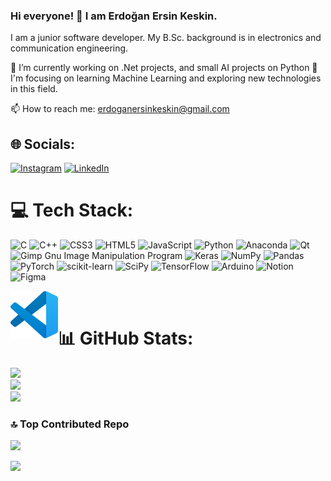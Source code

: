 ### Hi everyone! 👋 I am Erdoğan Ersin Keskin.
I am a junior software developer.
My B.Sc. background is in electronics and communication engineering.

📖 I’m currently working on .Net projects, and small AI projects on Python
🌱 I'm focusing on learning Machine Learning and exploring new technologies in this field.

📫 How to reach me: erdoganersinkeskin@gmail.com 

## 🌐 Socials:
[![Instagram](https://img.shields.io/badge/Instagram-%23E4405F.svg?logo=Instagram&logoColor=white)](https://instagram.com/https://instagram.com/erdoganersinkeskin) [![LinkedIn](https://img.shields.io/badge/LinkedIn-%230077B5.svg?logo=linkedin&logoColor=white)](https://linkedin.com/in/https://linkedin.com/in/erdoganersinkeskin) 

# 💻 Tech Stack:
![C](https://img.shields.io/badge/c-%2300599C.svg?style=for-the-badge&logo=c&logoColor=blue) ![C++](https://img.shields.io/badge/c++-%2300599C.svg?style=for-the-badge&logo=c%2B%2B&logoColor=blue) ![CSS3](https://img.shields.io/badge/css3-%231572B6.svg?style=for-the-badge&logo=css3&logoColor=green) ![HTML5](https://img.shields.io/badge/html5-%23E34F26.svg?style=for-the-badge&logo=html5&logoColor=green) ![JavaScript](https://img.shields.io/badge/javascript-%23323330.svg?style=for-the-badge&logo=javascript&logoColor=green) ![Python](https://img.shields.io/badge/python-3670A0?style=for-the-badge&logo=python&logoColor=green) ![Anaconda](https://img.shields.io/badge/Anaconda-%2344A833.svg?style=for-the-badge&logo=anaconda&logoColor=white) ![Qt](https://img.shields.io/badge/Qt-%23217346.svg?style=for-the-badge&logo=Qt&logoColor=white) ![Gimp Gnu Image Manipulation Program](https://img.shields.io/badge/Gimp-657D8B?style=for-the-badge&logo=gimp&logoColor=FFFFFF) ![Keras](https://img.shields.io/badge/Keras-%23D00000.svg?style=for-the-badge&logo=Keras&logoColor=white) ![NumPy](https://img.shields.io/badge/numpy-%23013243.svg?style=for-the-badge&logo=numpy&logoColor=white) ![Pandas](https://img.shields.io/badge/pandas-%23150458.svg?style=for-the-badge&logo=pandas&logoColor=white) ![PyTorch](https://img.shields.io/badge/PyTorch-%23EE4C2C.svg?style=for-the-badge&logo=PyTorch&logoColor=white) ![scikit-learn](https://img.shields.io/badge/scikit--learn-%23F7931E.svg?style=for-the-badge&logo=scikit-learn&logoColor=white) ![SciPy](https://img.shields.io/badge/SciPy-%230C55A5.svg?style=for-the-badge&logo=scipy&logoColor=%white) ![TensorFlow](https://img.shields.io/badge/TensorFlow-%23FF6F00.svg?style=for-the-badge&logo=TensorFlow&logoColor=white) ![Arduino](https://img.shields.io/badge/-Arduino-00979D?style=for-the-badge&logo=Arduino&logoColor=white) ![Notion](https://img.shields.io/badge/Notion-%23000000.svg?style=for-the-badge&logo=notion&logoColor=white) 	![Figma](https://img.shields.io/badge/figma-%23F24E1E.svg?style=for-the-badge&logo=figma&logoColor=white)


<img align="left" alt="Visual Studio Code" width="76px" src="https://raw.githubusercontent.com/github/explore/80688e429a7d4ef2fca1e82350fe8e3517d3494d/topics/visual-studio-code/visual-studio-code.png" />
<br>

<!--
>  # P.S.: Colors represent knowledge and experience with 6 levels; <br>
> Blue   : Remember (Most Basic Level) <br>
> Green  : Understand <br>
> Red    : Apply <br>
> Orange : Analyze <br>
> Purple : Evaluate <br>
> Black  : Create (Most Advanced Level) <br>

-->
# 📊 GitHub Stats:
![](https://github-readme-stats.vercel.app/api?username=erdoganersinkeskin&theme=dark&hide_border=true&include_all_commits=true&count_private=true)<br/>
![](https://github-readme-streak-stats.herokuapp.com/?user=erdoganersinkeskin&theme=dark&hide_border=true)<br/>
![](https://github-readme-stats.vercel.app/api/top-langs/?username=erdoganersinkeskin&theme=dark&hide_border=true&include_all_commits=true&count_private=true&layout=compact)

### 🔝 Top Contributed Repo
![](https://github-contributor-stats.vercel.app/api?username=erdoganersinkeskin&limit=5&theme=dark&combine_all_yearly_contributions=true)


<!--
**erdoganersinkeskin/erdoganersinkeskin** is a ✨ _special_ ✨ repository because its `README.md` (this file) appears on your GitHub profile.

Here are some ideas to get you started:

- 🔭 I’m currently working on ...
- 🌱 I’m currently learning ...
- 👯 I’m looking to collaborate on ...
- 🤔 I’m looking for help with ...
- 💬 Ask me about ...
- 📫 How to reach me: ...
- 😄 Pronouns: ...
- ⚡ Fun fact: ...
-->






![](https://komarev.com/ghpvc/?username=erdoganersinkeskin&color=orange&style=flat&label=Profile+Views)
